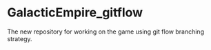 GalacticEmpire_gitflow
======================

The new repository for working on the game using git flow branching strategy.
